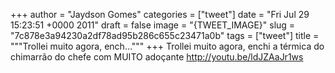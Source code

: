 
+++
author = "Jaydson Gomes"
categories = ["tweet"]
date = "Fri Jul 29 15:23:51 +0000 2011"
draft = false
image = "{TWEET_IMAGE}"
slug = "7c878e3a94230a2df78ad95b286c655c23471a0b"
tags = ["tweet"]
title = """Trollei muito agora, ench..."""
+++
Trollei muito agora, enchi a térmica do chimarrão do chefe com MUITO adoçante http://youtu.be/ldJZAaJr1ws
